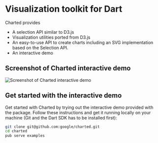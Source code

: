 # Visualization toolkit for Dart

Charted provides

*   A selection API similar to D3.js
*   Visualization utilities ported from D3.js
*   An easy-to-use API to create charts including an SVG implementation based on
    the Selection API.
*   An interactive demo

## Screenshot of Charted interactive demo

![Screenshot of Charted interactive demo](https://raw.githubusercontent.com/google/charted/master/charted-demo-screenshot.png)

## Get started with the interactive demo

Get started with Charted by trying out the interactive demo provided with the
package. Follow these instructions and get it running locally on your machine
(Git and the Dart SDK has to be installed first):

```bash
git clone git@github.com:google/charted.git
cd charted
pub serve examples
```
